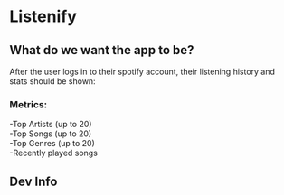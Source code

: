 # Listenify
## What do we want the app to be?
After the user logs in to their spotify account, their listening history and stats should be shown:
### Metrics:
-Top Artists (up to 20) <br />
-Top Songs (up to 20)  <br />
-Top Genres (up to 20)  <br />
-Recently played songs


## Dev Info

